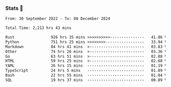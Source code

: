 ### Stats 👋
<!--START_SECTION:waka-->

```txt
From: 30 September 2022 - To: 08 December 2024

Total Time: 2,213 hrs 43 mins

Rust                926 hrs 35 mins >>>>>>>>>>---------------   41.86 %
Python              751 hrs 25 mins >>>>>>>>-----------------   33.94 %
Markdown            84 hrs 41 mins  >------------------------   03.83 %
Other               74 hrs 26 mins  >------------------------   03.36 %
Go                  63 hrs 51 mins  >------------------------   02.88 %
HTML                59 hrs 25 mins  >------------------------   02.68 %
YAML                26 hrs 15 mins  -------------------------   01.19 %
TypeScript          24 hrs 5 mins   -------------------------   01.09 %
Bash                22 hrs 55 mins  -------------------------   01.04 %
SQL                 19 hrs 37 mins  -------------------------   00.89 %
```

<!--END_SECTION:waka-->

<!--
**buhaytza2005/buhaytza2005** is a ✨ _special_ ✨ repository because its `README.md` (this file) appears on your GitHub profile.

Here are some ideas to get you started:

- 🔭 I’m currently working on ...
- 🌱 I’m currently learning ...
- 👯 I’m looking to collaborate on ...
- 🤔 I’m looking for help with ...
- 💬 Ask me about ...
- 📫 How to reach me: ...
- 😄 Pronouns: ...
- ⚡ Fun fact: ...
-->


